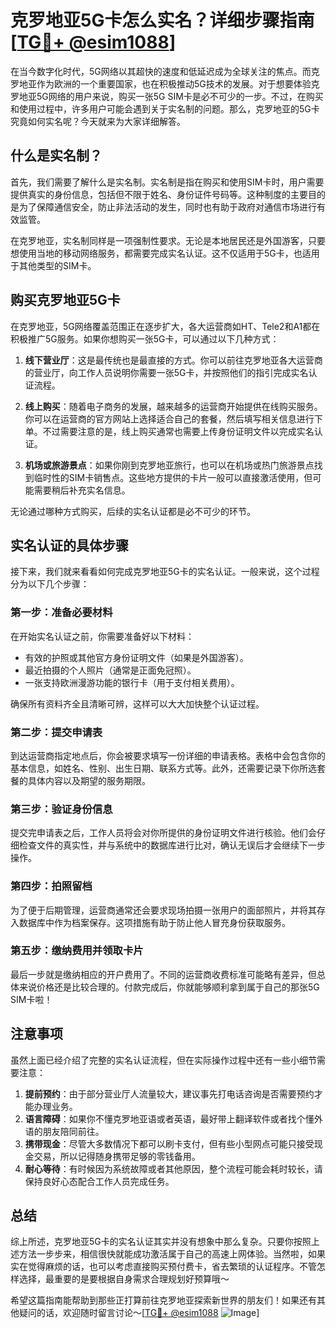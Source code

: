 # 克罗地亚5G卡怎么实名？详细步骤指南[[TG💪+ @esim1088](https://t.me/s/esim1088)]

在当今数字化时代，5G网络以其超快的速度和低延迟成为全球关注的焦点。而克罗地亚作为欧洲的一个重要国家，也在积极推动5G技术的发展。对于想要体验克罗地亚5G网络的用户来说，购买一张5G SIM卡是必不可少的一步。不过，在购买和使用过程中，许多用户可能会遇到关于实名制的问题。那么，克罗地亚的5G卡究竟如何实名呢？今天就来为大家详细解答。

## 什么是实名制？

首先，我们需要了解什么是实名制。实名制是指在购买和使用SIM卡时，用户需要提供真实的身份信息，包括但不限于姓名、身份证件号码等。这种制度的主要目的是为了保障通信安全，防止非法活动的发生，同时也有助于政府对通信市场进行有效监管。

在克罗地亚，实名制同样是一项强制性要求。无论是本地居民还是外国游客，只要想使用当地的移动网络服务，都需要完成实名认证。这不仅适用于5G卡，也适用于其他类型的SIM卡。

## 购买克罗地亚5G卡

在克罗地亚，5G网络覆盖范围正在逐步扩大，各大运营商如HT、Tele2和A1都在积极推广5G服务。如果你想购买一张5G卡，可以通过以下几种方式：

1. **线下营业厅**：这是最传统也是最直接的方式。你可以前往克罗地亚各大运营商的营业厅，向工作人员说明你需要一张5G卡，并按照他们的指引完成实名认证流程。

2. **线上购买**：随着电子商务的发展，越来越多的运营商开始提供在线购买服务。你可以在运营商的官方网站上选择适合自己的套餐，然后填写相关信息进行下单。不过需要注意的是，线上购买通常也需要上传身份证明文件以完成实名认证。

3. **机场或旅游景点**：如果你刚到克罗地亚旅行，也可以在机场或热门旅游景点找到临时性的SIM卡销售点。这些地方提供的卡片一般可以直接激活使用，但可能需要稍后补充实名信息。

无论通过哪种方式购买，后续的实名认证都是必不可少的环节。

## 实名认证的具体步骤

接下来，我们就来看看如何完成克罗地亚5G卡的实名认证。一般来说，这个过程分为以下几个步骤：

### 第一步：准备必要材料

在开始实名认证之前，你需要准备好以下材料：
- 有效的护照或其他官方身份证明文件（如果是外国游客）。
- 最近拍摄的个人照片（通常是正面免冠照）。
- 一张支持欧洲漫游功能的银行卡（用于支付相关费用）。

确保所有资料齐全且清晰可辨，这样可以大大加快整个认证过程。

### 第二步：提交申请表

到达运营商指定地点后，你会被要求填写一份详细的申请表格。表格中会包含你的基本信息，如姓名、性别、出生日期、联系方式等。此外，还需要记录下你所选套餐的具体内容以及期望的服务期限。

### 第三步：验证身份信息

提交完申请表之后，工作人员将会对你所提供的身份证明文件进行核验。他们会仔细检查文件的真实性，并与系统中的数据库进行比对，确认无误后才会继续下一步操作。

### 第四步：拍照留档

为了便于后期管理，运营商通常还会要求现场拍摄一张用户的面部照片，并将其存入数据库中作为档案保存。这项措施有助于防止他人冒充身份获取服务。

### 第五步：缴纳费用并领取卡片

最后一步就是缴纳相应的开户费用了。不同的运营商收费标准可能略有差异，但总体来说价格还是比较合理的。付款完成后，你就能够顺利拿到属于自己的那张5G SIM卡啦！

## 注意事项

虽然上面已经介绍了完整的实名认证流程，但在实际操作过程中还有一些小细节需要注意：

1. **提前预约**：由于部分营业厅人流量较大，建议事先打电话咨询是否需要预约才能办理业务。
2. **语言障碍**：如果你不懂克罗地亚语或者英语，最好带上翻译软件或者找个懂外语的朋友陪同前往。
3. **携带现金**：尽管大多数情况下都可以刷卡支付，但有些小型网点可能只接受现金交易，所以记得随身携带足够的零钱备用。
4. **耐心等待**：有时候因为系统故障或者其他原因，整个流程可能会耗时较长，请保持良好心态配合工作人员完成任务。

## 总结

综上所述，克罗地亚5G卡的实名认证其实并没有想象中那么复杂。只要你按照上述方法一步步来，相信很快就能成功激活属于自己的高速上网体验。当然啦，如果实在觉得麻烦的话，也可以考虑直接购买预付费卡，省去繁琐的认证程序。不管怎样选择，最重要的是要根据自身需求合理规划好预算哦～

希望这篇指南能帮助到那些正打算前往克罗地亚探索新世界的朋友们！如果还有其他疑问的话，欢迎随时留言讨论～[[TG💪+ @esim1088](https://t.me/s/esim1088) ![Image](https://i.postimg.cc/4NQfJmqS/Snipaste-2025-05-13-00-14-12.png)]